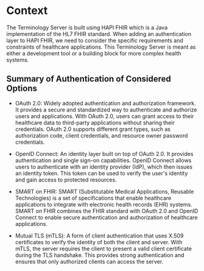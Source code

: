 # Context

The Terminology Server is built using HAPI FHIR which is a Java implementation of the HL7 FHIR standard. When adding an authentication layer to HAPI FHIR, we need to consider the specific requirements and constraints of healthcare applications. This Terminology Server is meant as either a development tool or a building block for more complex health systems.

## Summary of Authentication of Considered Options

 - OAuth 2.0: Widely adopted authentication and authorization framework. It provides a secure and standardized way to authenticate and authorize users and applications. With OAuth 2.0, users can grant access to their healthcare data to third-party applications without sharing their credentials. OAuth 2.0 supports different grant types, such as authorization code, client credentials, and resource owner password credentials.

 - OpenID Connect: An identity layer built on top of OAuth 2.0. It provides authentication and single sign-on capabilities. OpenID Connect allows users to authenticate with an identity provider (IdP), which then issues an identity token. This token can be used to verify the user's identity and gain access to protected resources.

 - SMART on FHIR: SMART (Substitutable Medical Applications, Reusable Technologies) is a set of specifications that enable healthcare applications to integrate with electronic health records (EHR) systems. SMART on FHIR combines the FHIR standard with OAuth 2.0 and OpenID Connect to enable secure authentication and authorization of healthcare applications.

 - Mutual TLS (mTLS): A form of client authentication that uses X.509 certificates to verify the identity of both the client and server. With mTLS, the server requires the client to present a valid client certificate during the TLS handshake. This provides strong authentication and ensures that only authorized clients can access the server.